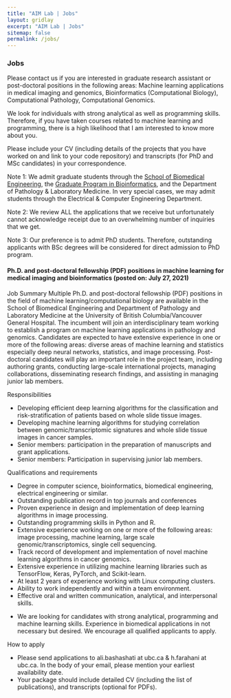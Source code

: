 ```yaml
---
title: "AIM Lab | Jobs"
layout: gridlay
excerpt: "AIM Lab | Jobs"
sitemap: false
permalink: /jobs/
---
```


### Jobs

Please contact us if you are interested in graduate research assistant or post-doctoral positions in the following areas: Machine learning applications in medical imaging and genomics, Bioinformatics (Computational Biology), Computational Pathology, Computational Genomics.

We look for individuals with strong analytical as well as programming skills. Therefore, if you have taken courses related to machine learning and programming, there is a high likelihood that I am interested to know more about you.

Please include your CV (including details of the projects that you have worked on and link to your code repository) and transcripts (for PhD and MSc candidates) in your correspondence.

Note 1: We admit graduate students through the [School of Biomedical Engineering](https://www.bme.ubc.ca/), the [Graduate Program in Bioinformatics](http://www.bioinformatics.ubc.ca/), and the Department of Pathology & Laboratory Medicine. In very special cases, we may admit students through the Electrical & Computer Engineering Department.

Note 2: We review ALL the applications that we receive but unfortunately cannot acknowledge receipt due to an overwhelming number of inquiries that we get.  

Note 3: Our preference is to admit PhD students. Therefore, outstanding applicants with BSc degrees will be considered for direct admission to PhD program. 



#### Ph.D. and post-doctoral fellowship (PDF) positions in machine learning for medical imaging and bioinformatics (posted on: July 27, 2021)

Job Summary
Multiple Ph.D. and post-doctoral fellowship (PDF) positions in the field of machine learning/computational biology are available in the School of Biomedical Engineering and Department of Pathology and Laboratory Medicine at the University of British Columbia/Vancouver General Hospital. The incumbent will join an interdisciplinary team working to establish a program on machine learning applications in pathology and genomics. Candidates are expected to have extensive experience in one or more of the following areas: diverse areas of machine learning and statistics especially deep neural networks, statistics, and image processing.
Post-doctoral candidates will play an important role in the project team, including authoring grants, conducting large-scale international projects, managing collaborations, disseminating research findings, and assisting in managing junior lab members. 

Responsibilities
-	Developing efficient deep learning algorithms for the classification and risk-stratification of patients based on whole slide tissue images.
-	Developing machine learning algorithms for studying correlation between genomic/transcriptomic signatures and whole slide tissue images in cancer samples.
-	Senior members: participation in the preparation of manuscripts and grant applications.
-	Senior members: Participation in supervising junior lab members.

Qualifications and requirements
-	Degree in computer science, bioinformatics, biomedical engineering, electrical engineering or similar.
-	Outstanding publication record in top journals and conferences
-	Proven experience in design and implementation of deep learning algorithms in image processing.
-	Outstanding programming skills in Python and R.
-	Extensive experience working on one or more of the following areas: image processing, machine learning, large scale genomic/transcriptomics, single cell sequencing.
-	Track record of development and implementation of novel machine learning algorithms in cancer genomics.
-	Extensive experience in utilizing machine learning libraries such as TensorFlow, Keras, PyTorch, and Scikit-learn.
-	At least 2 years of experience working with Linux computing clusters.
-	Ability to work independently and within a team environment.
-	Effective oral and written communication, analytical, and interpersonal skills.
* We are looking for candidates with strong analytical, programming and machine learning skills. Experience in biomedical applications in not necessary but desired. We encourage all qualified applicants to apply.

How to apply
-	Please send applications to ali.bashashati at ubc.ca & h.farahani at ubc.ca. In the body of your email, please mention your earliest availability date.
-	Your package should include detailed CV (including the list of publications), and transcripts (optional for PDFs).

